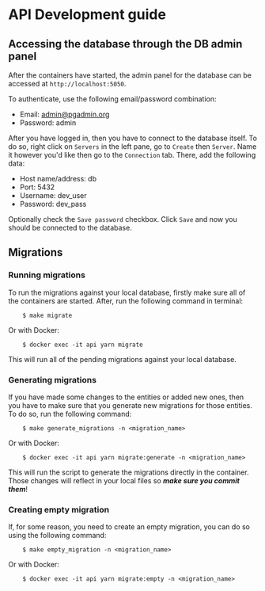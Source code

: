# API Development guide

## Accessing the database through the DB admin panel

After the containers have started, the admin panel for the database can be accessed at `http://localhost:5050`.

To authenticate, use the following email/password combination:

- Email: admin@pgadmin.org
- Password: admin

After you have logged in, then you have to connect to the database itself. To do so, right click on `Servers` in the left pane, go to `Create` then `Server`. Name it however you'd like then go to the `Connection` tab. There, add the following data:

- Host name/address: db
- Port: 5432
- Username: dev_user
- Password: dev_pass

Optionally check the `Save password` checkbox. Click `Save` and now you should be connected to the database.

## Migrations

### Running migrations

To run the migrations against your local database, firstly make sure all of the containers are started. After, run the following command in terminal:

```
    $ make migrate
```

Or with Docker:

```
    $ docker exec -it api yarn migrate
```

This will run all of the pending migrations against your local database.

### Generating migrations

If you have made some changes to the entities or added new ones, then you have to make sure that you generate new migrations for those entities. To do so, run the following command:

```
    $ make generate_migrations -n <migration_name>
```

Or with Docker:

```
    $ docker exec -it api yarn migrate:generate -n <migration_name>
```

This will run the script to generate the migrations directly in the container. Those changes will reflect in your local files so ___make sure you commit them___!

### Creating empty migration

If, for some reason, you need to create an empty migration, you can do so using the following command:

```
    $ make empty_migration -n <migration_name>
```

Or with Docker:

```
    $ docker exec -it api yarn migrate:empty -n <migration_name>
```

